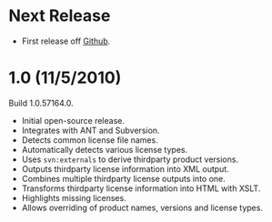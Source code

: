 # Next Release

* First release off [Github](https://github.com/dblock/3licenses).

# 1.0 (11/5/2010)

Build 1.0.57164.0.

* Initial open-source release.
* Integrates with ANT and Subversion.
* Detects common license file names.
* Automatically detects various license types.
* Uses `svn:externals` to derive thirdparty product versions.
* Outputs thirdparty license information into XML output.
* Combines multiple thirdparty license outputs into one.
* Transforms thirdparty license information into HTML with XSLT.
* Highlights missing licenses.
* Allows overriding of product names, versions and license types.
